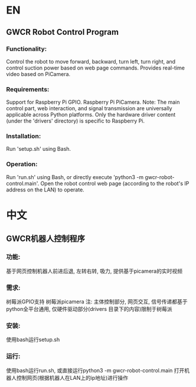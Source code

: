 # EN
## GWCR Robot Control Program
### Functionality:
Control the robot to move forward, backward, turn left, turn right, and control suction power based on web page commands. Provides real-time video based on PiCamera.

### Requirements:
Support for Raspberry Pi GPIO.
Raspberry Pi PiCamera.
Note: The main control part, web interaction, and signal transmission are universally applicable across Python platforms. Only the hardware driver content (under the 'drivers' directory) is specific to Raspberry Pi.

### Installation:
Run 'setup.sh' using Bash.

### Operation:
Run 'run.sh' using Bash, or directly execute 'python3 -m gwcr-robot-control.main'.
Open the robot control web page (according to the robot's IP address on the LAN) to operate.


# 中文
## GWCR机器人控制程序
### 功能:
基于网页控制机器人前进后退, 左转右转, 吸力, 提供基于picamera的实时视频

### 需求:
树莓派GPIO支持
树莓派picamera
注: 主体控制部分, 网页交互, 信号传递都基于python全平台通用, 仅硬件驱动部分(drivers 目录下的内容)限制于树莓派

### 安装:
使用bash运行setup.sh

### 运行:
使用bash运行run.sh, 或直接运行python3 -m gwcr-robot-control.main
打开机器人控制网页(根据机器人在LAN上的ip地址)进行操作
